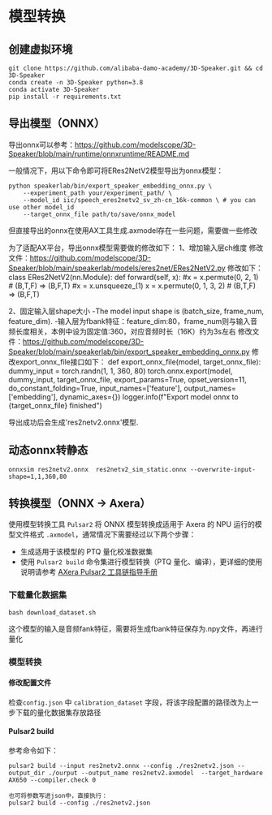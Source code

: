 # 模型转换

## 创建虚拟环境

```
git clone https://github.com/alibaba-damo-academy/3D-Speaker.git && cd 3D-Speaker
conda create -n 3D-Speaker python=3.8
conda activate 3D-Speaker
pip install -r requirements.txt
```

## 导出模型（ONNX）
导出onnx可以参考：https://github.com/modelscope/3D-Speaker/blob/main/runtime/onnxruntime/README.md

一般情况下，用以下命令即可将ERes2NetV2模型导出为onnx模型：
```
python speakerlab/bin/export_speaker_embedding_onnx.py \
    --experiment_path your/experiment_path/ \
    --model_id iic/speech_eres2netv2_sv_zh-cn_16k-common \ # you can use other model_id
    --target_onnx_file path/to/save/onnx_model
```
但直接导出的onnx在使用AX工具生成.axmodel存在一些问题，需要做一些修改

为了适配AX平台，导出onnx模型需要做的修改如下：
1、增加输入层ch维度
修改文件：https://github.com/modelscope/3D-Speaker/blob/main/speakerlab/models/eres2net/ERes2NetV2.py
修改如下：
class ERes2NetV2(nn.Module):
    def forward(self, x):
        #x = x.permute(0, 2, 1)  # (B,T,F) => (B,F,T)
        #x = x.unsqueeze_(1)
        x = x.permute(0, 1, 3, 2)  # (B,T,F) => (B,F,T)

2、固定输入层shape大小
-The model input shape is (batch_size, frame_num, feature_dim).
-输入层为fbank特征：feature_dim:80，frame_num则与输入音频长度相关，本例中设为固定值:360，对应音频时长（16K）约为3s左右
修改文件：https://github.com/modelscope/3D-Speaker/blob/main/speakerlab/bin/export_speaker_embedding_onnx.py
修改export_onnx_file接口如下：
def export_onnx_file(model, target_onnx_file):
    dummy_input = torch.randn(1, 1, 360, 80)
    torch.onnx.export(model,
                        dummy_input,
                        target_onnx_file,
                        export_params=True,
                        opset_version=11,
                        do_constant_folding=True,
                        input_names=['feature'],
                        output_names=['embedding'],
                        dynamic_axes={})
    logger.info(f"Export model onnx to {target_onnx_file} finished")

导出成功后会生成'res2netv2.onnx'模型.

## 动态onnx转静态
```
onnxsim res2netv2.onnx  res2netv2_sim_static.onnx --overwrite-input-shape=1,1,360,80
```

## 转换模型（ONNX -> Axera）
使用模型转换工具 `Pulsar2` 将 ONNX 模型转换成适用于 Axera 的 NPU 运行的模型文件格式 `.axmodel`，通常情况下需要经过以下两个步骤：

- 生成适用于该模型的 PTQ 量化校准数据集
- 使用 `Pulsar2 build` 命令集进行模型转换（PTQ 量化、编译），更详细的使用说明请参考 [AXera Pulsar2 工具链指导手册](https://pulsar2-docs.readthedocs.io/zh-cn/latest/index.html)

### 下载量化数据集
```
bash download_dataset.sh
```
这个模型的输入是音频fank特征，需要将生成fbank特征保存为.npy文件，再进行量化 

### 模型转换

#### 修改配置文件
 
检查`config.json` 中 `calibration_dataset` 字段，将该字段配置的路径改为上一步下载的量化数据集存放路径  

#### Pulsar2 build

参考命令如下：

```
pulsar2 build --input res2netv2.onnx --config ./res2netv2.json --output_dir ./ourput --output_name res2netv2.axmodel  --target_hardware AX650 --compiler.check 0

也可将参数写进json中，直接执行：
pulsar2 build --config ./res2netv2.json
```
